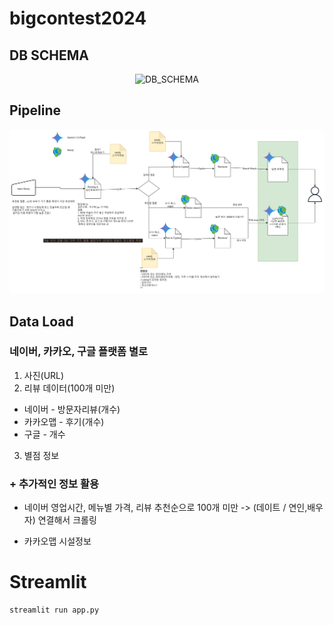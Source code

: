 # bigcontest2024

## DB SCHEMA

<p align="center">
<img width="70%" alt="DB_SCHEMA" src="https://github.com/user-attachments/assets/9130ad7b-260a-4d32-8ce4-3ced6b46a3fd"
</p>

## Pipeline
![pipeline](./images/pipeline.png)

## Data Load
### 네이버, 카카오, 구글 플랫폼 별로

1. 사진(URL)
2. 리뷰 데이터(100개 미만)
  - 네이버 - 방문자리뷰(개수)
  - 카카오맵 - 후기(개수)
  - 구글 - 개수
3. 별점 정보

### + 추가적인 정보 활용

- 네이버
영업시간,
메뉴별 가격,
리뷰 추천순으로 100개 미만 -> (데이트 / 연인,배우자) 연결해서 크롤링

- 카카오맵
시설정보

# Streamlit
```
streamlit run app.py
```
